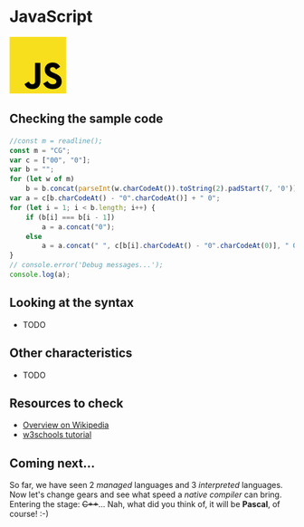 # JavaScript

![JavaScript](../pic/JavaScript.png)

## Checking the sample code

``` javascript runnable
//const m = readline();
const m = "CG";
var c = ["00", "0"];
var b = "";
for (let w of m)
    b = b.concat(parseInt(w.charCodeAt()).toString(2).padStart(7, '0'));
var a = c[b.charCodeAt() - "0".charCodeAt()] + " 0";
for (let i = 1; i < b.length; i++) {
    if (b[i] === b[i - 1])
        a = a.concat("0");
    else
        a = a.concat(" ", c[b[i].charCodeAt() - "0".charCodeAt(0)], " 0");
}
// console.error('Debug messages...');
console.log(a);
```

## Looking at the syntax

- TODO

## Other characteristics

- TODO

## Resources to check

- [Overview on Wikipedia](https://en.wikipedia.org/wiki/JavaScript)
- [w3schools tutorial](https://www.w3schools.com/js/)

## Coming next...

So far, we have seen 2 _managed_ languages and 3 _interpreted_ languages. Now let's change gears and see what speed a _native compiler_ can bring. Entering the stage: ~~C++~~... Nah, what did you think of, it will be **Pascal**, of course! :-)
